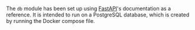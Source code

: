 The `db` module has been set up using [FastAPI](https://fastapi.tiangolo.com/tutorial/sql-databases/)'s 
documentation as a reference. It is intended to run on a PostgreSQL database,
which is created by running the Docker compose file.